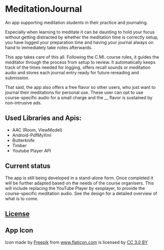 # MeditationJournal

An app supporting meditation students in their practice and journaling.

Especially when learning to meditate it can be daunting to hold your focus without getting distracted by whether the meditation time is correctly setup, you have logged your preparation time and having your journal always on hand to immediately take notes afterwards.

This app takes care of this all. Following the C.MI. course rules, it guides the meditator through the process from setup to review. It automatically keeps track of the times needed for logging, offers recall sounds or meditation audio and stores each journal entry ready for future rereading and submission.

That said, the app also offers a free flavor so other users, who just want to journal their meditations for personal use. These user can opt to use course-specific audio for a small charge and the __ flavor is sustained by non-intrusive ads.

## Used Libraries and Apis:

* AAC (Room, ViewModel)
* Android-PdfMyXml
* Butterknife
* Timber
* Youtube Player API

## Current status

The app is still being developed in a stand-alone form. Once completed it will be further adapted based on the needs of the course organisers. This will include replacing the YouTube Player by exoplayer, to provide the course-specific meditation audio. See the design for a detailed overview of what is to come.

## [License](https://github.com/hpols/MedJour/blob/master/LICENSE)

## App Icon
Icon made by <a href="http://www.freepik.com" title="Freepik">Freepik</a> from <a href="https://www.flaticon.com/" title="Flaticon">www.flaticon.com</a> is licensed by <a href="http://creativecommons.org/licenses/by/3.0/" title="Creative Commons BY 3.0" target="_blank">CC 3.0 BY</a>
